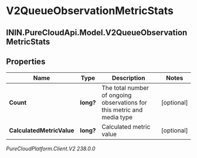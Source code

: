 # V2QueueObservationMetricStats

## ININ.PureCloudApi.Model.V2QueueObservationMetricStats

## Properties

|Name | Type | Description | Notes|
|------------ | ------------- | ------------- | -------------|
| **Count** | **long?** | The total number of ongoing observations for this metric and media type | [optional] |
| **CalculatedMetricValue** | **long?** | Calculated metric value | [optional] |



_PureCloudPlatform.Client.V2 238.0.0_

